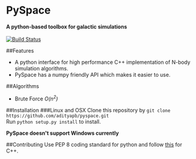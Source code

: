# PySpace
**A python-based toolbox for galactic simulations** <br><br>
[![Build Status](https://travis-ci.com/adityapb/pyspace.svg?token=cRaLayDadtZBxrGbfQPp&branch=master)](https://travis-ci.com/adityapb/pyspace) <br>

##Features
* A python interface for high performance C++ implementation of N-body simulation algorithms.
* PySpace has a numpy friendly API which makes it easier to use.

##Algorithms
* Brute Force *O(n<sup>2</sup>)*

##Installation
###Linux and OSX
Clone this repository by `git clone https://github.com/adityapb/pyspace.git` <br>
Run `python setup.py install` to install.

**PySpace doesn't support Windows currently**

##Contributing
Use PEP 8 coding standard for python and follow [this](https://users.ece.cmu.edu/~eno/coding/CppCodingStandard.html) for C++. 

